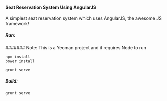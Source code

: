 #### Seat Reservation System Using AngularJS
A simplest seat reservation system which uses AngularJS, the awesome JS framework!

##### Run:

####### Note: This is a Yeoman project and it requires Node to run

```
npm install
bower install
```

```
grunt serve
```

##### Build:

```
grunt serve
```
